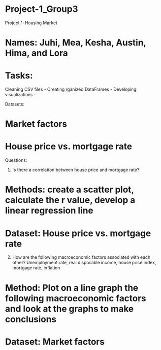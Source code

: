 # Project-1_Group3
Project 1: Housing Market

# Names: Juhi, Mea, Kesha, Austin, Hima, and Lora

# Tasks:
Cleaning CSV files -
Creating rganized DataFrames -
Developing visualizations -

Datasets:
# Market factors  
# House price vs. mortgage rate

Questions:
1. Is there a correlation between house price and mortgage rate?
# Methods: create a scatter plot, calculate the r value, develop a linear regression line
# Dataset: House price vs. mortgage rate
2. How are the following macroeconomic factors associated with each other? Unemployment rate, real disposable income, house price index, mortgage rate, inflation 
# Method: Plot on a line graph the following macroeconomic factors and look at the graphs to make conclusions
# Dataset: Market factors
